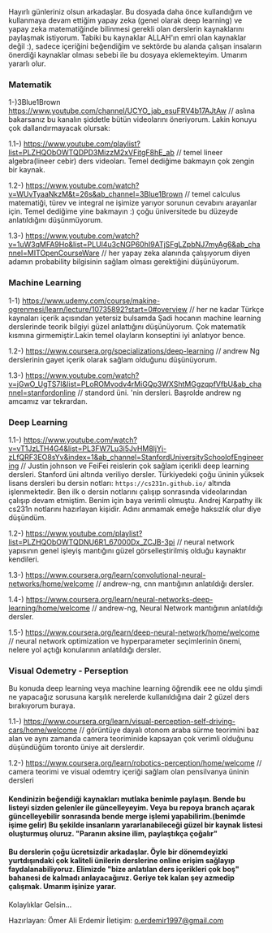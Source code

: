 Hayırlı günleriniz olsun arkadaşlar. Bu dosyada daha önce kullandığım ve kullanmaya devam ettiğim yapay zeka (genel olarak deep learning) ve yapay zeka matematiğinde bilinmesi gerekli olan derslerin kaynaklarını paylaşmak istiyorum. Tabiki bu kaynaklar ALLAH'ın emri olan kaynaklar değil :), sadece içeriğini beğendiğim ve sektörde bu alanda çalışan insaların önerdiği kaynaklar olması sebebi ile bu dosyaya eklemekteyim. Umarım yararlı olur.

### Matematik


1-)3Blue1Brown https://www.youtube.com/channel/UCYO_jab_esuFRV4b17AJtAw // aslına bakarsanız bu kanalın şiddetle bütün videolarını öneriyorum. Lakin konuyu çok dallandırmayacak olursak:

1.1-) https://www.youtube.com/playlist?list=PLZHQObOWTQDPD3MizzM2xVFitgF8hE_ab // temel lineer algebra(lineer cebir) ders videoları. Temel dediğime bakmayın çok zengin bir kaynak.

1.2-) https://www.youtube.com/watch?v=WUvTyaaNkzM&t=26s&ab_channel=3Blue1Brown // temel calculus matematiği, türev ve integral ne işimize yarıyor sorunun cevabını arayanlar için. Temel dediğime yine bakmayın :) çoğu üniversitede bu düzeyde anlatıldığını düşünmüyorum.

1.3-) https://www.youtube.com/watch?v=1uW3qMFA9Ho&list=PLUl4u3cNGP60hI9ATjSFgLZpbNJ7myAg6&ab_channel=MITOpenCourseWare // her yapay zeka alanında çalışıyorum diyen adamın probability bilgisinin sağlam olması gerektiğini düşünüyorum.

### Machine Learning

1-1) https://www.udemy.com/course/makine-ogrenmesi/learn/lecture/10735892?start=0#overview  // her ne kadar Türkçe kaynaları içerik açısından yetersiz bulsamda Şadi hocanın machine learning derslerinde teorik bilgiyi güzel anlattığını düşünüyorum. Çok matematik kısmına girmemiştir.Lakin temel olayların konseptini iyi anlatıyor bence.

1.2-) https://www.coursera.org/specializations/deep-learning  // andrew Ng derslerinin gayet içerik olarak sağlam olduğunu düşünüyorum.

1.3-) https://www.youtube.com/watch?v=jGwO_UgTS7I&list=PLoROMvodv4rMiGQp3WXShtMGgzqpfVfbU&ab_channel=stanfordonline  //
standord üni. 'nin dersleri. Başrolde andrew ng amcamız var tekrardan.

### Deep Learning


1.1-) https://www.youtube.com/watch?v=vT1JzLTH4G4&list=PL3FW7Lu3i5JvHM8ljYj-zLfQRF3EO8sYv&index=1&ab_channel=StanfordUniversitySchoolofEngineering  // Justin johnson ve FeiFei reislerin çok sağlam içerikli deep learning dersleri. Stanford üni altında veriliyo dersler. Türkiyedeki çoğu üninin yüksek lisans dersleri bu dersin notları: `https://cs231n.github.io/` altında işlenmektedir. Ben ilk o dersin notlarını çalışıp sonrasında videolarından çalışıp devam etmiştim. Benim için baya verimli olmuştu. Andrej Karpathy ilk cs231n notlarını hazırlayan kişidir. Adını anmamak emeğe haksızlık olur diye düşündüm.



1.2-) https://www.youtube.com/playlist?list=PLZHQObOWTQDNU6R1_67000Dx_ZCJB-3pi // neural network yapısının genel işleyiş mantığını güzel görselleştirilmiş olduğu kaynaktır kendileri.

1.3-) https://www.coursera.org/learn/convolutional-neural-networks/home/welcome //
andrew-ng, cnn mantığının anlatıldığı dersler.

1.4-) https://www.coursera.org/learn/neural-networks-deep-learning/home/welcome  // andrew-ng, Neural Network mantığının anlatıldığı dersler.

1.5-) https://www.coursera.org/learn/deep-neural-network/home/welcome  // neural network optimization ve hyperparameter seçimlerinin önemi, nelere yol açtığı konularının anlatıldığı dersler.


### Visual Odemetry - Perseption

Bu konuda deep learning veya machine learning öğrendik eee ne oldu şimdi ne yapacağız sorusuna karşılık nerelerde kullanıldığına dair 2 güzel ders bırakıyorum buraya.


1.1-) https://www.coursera.org/learn/visual-perception-self-driving-cars/home/welcome  // görüntüye dayalı otonom araba sürme teorimini baz alan ve aynı zamanda camera teoriminide kapsayan çok verimli olduğunu düşündüğüm toronto üniye ait derslerdir.

1.2-) https://www.coursera.org/learn/robotics-perception/home/welcome  // camera teorimi ve visual odemtry içeriği sağlam olan pensilvanya üninin dersleri

#### Kendinizin beğendiği kaynakları mutlaka benimle paylaşın. Bende bu listeyi sizden gelenler ile güncelleyeyim. Veya bu repoya branch açarak güncelleyebilir sonrasında bende merge işlemi yapabilirim.(benimde işime gelir) Bu şekilde insanların yararlanabileceği güzel bir kaynak listesi oluşturmuş oluruz. "Paranın aksine ilim, paylaştıkça çoğalır" 


#### Bu derslerin çoğu ücretsizdir arkadaşlar. Öyle bir dönemdeyizki yurtdışındaki çok kaliteli ünilerin derslerine online erişim sağlayıp faydalanabiliyoruz. Elimizde "bize anlatılan ders içerikleri çok boş" bahanesi de kalmadı anlayacağınız. Geriye tek kalan şey azmedip çalışmak. Umarım işinize yarar.
Kolaylıklar Gelsin...








Hazırlayan: Ömer Ali Erdemir
İletişim: o.erdemir1997@gmail.com

